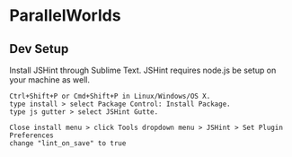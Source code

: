 # ParallelWorlds


Dev Setup
------
Install JSHint through Sublime Text. JSHint requires node.js be setup on your machine as well.

```
Ctrl+Shift+P or Cmd+Shift+P in Linux/Windows/OS X.
type install > select Package Control: Install Package.
type js gutter > select JSHint Gutte.

Close install menu > click Tools dropdown menu > JSHint > Set Plugin Preferences
change "lint_on_save" to true
```
